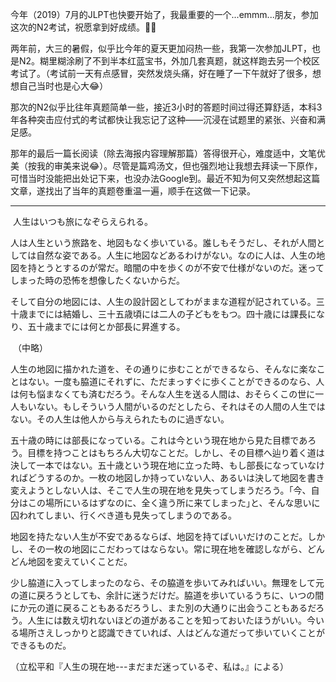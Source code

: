 今年（2019）7月的JLPT也快要开始了，我最重要的一个...emmm...朋友，参加这次的N2考试，祝愿拿到好成绩。💪😊

两年前，大三的暑假，似乎比今年的夏天更加闷热一些，我第一次参加JLPT，也是N2。糊里糊涂刷了不到半本红蓝宝书，外加几套真题，就这样跑去另一个校区考试了。（考试前一天有点感冒，突然发烧头痛，好在睡了一下午就好了很多，想想自己当时也是心大😂）

那次的N2似乎比往年真题简单一些，接近3小时的答题时间过得还算舒适，本科3年各种突击应付式的考试都快让我忘记了这种——沉浸在试题里的紧张、兴奋和满足感。

那年的最后一篇长阅读（除去海报内容理解那篇）答得很开心，难度适中，文笔优美（按我的审美来说😂）。尽管是篇鸡汤文，但也强烈地让我想去拜读一下原作，可惜当时没能把出处记下来，也没办法Google到。最近不知为何又突然想起这篇文章，遂找出了当年的真题卷重温一遍，顺手在这做一下记录。

------

​	人生はいつも旅になぞらえられる。

​	人は人生という旅路を、地図もなく歩いている。誰しもそうだし、それが人間としては自然な姿である。人生に地図などあるわけがない。なのに人は、人生の地図を持とうとするのが常だ。暗闇の中を歩くのが不安で仕様がないのだ。迷ってしまった時の恐怖を想像したくないからだ。

​	そして自分の地図には、人生の設計図としてわがままな道程が記されている。三十歳までには結婚し、三十五歳頃には二人の子どもをもつ。四十歳には課長になり、五十歳までには何とか部長に昇進する。

​	（中略）

​	人生の地図に描かれた道を、その通りに歩むことができるなら、そんなに楽なことはない。一度も脇道にそれずに、ただまっすぐに歩くことができるのなら、人は何も悩まなくても済むだろう。そんな人生を送る人間は、おそらくこの世に一人もいない。もしそういう人間がいるのだとしたら、それはその人間の人生ではない。その人生は他人から与えられたものに過ぎない。

​	五十歳の時には部長になっている。これは今という現在地から見た目標であろう。目標を持つことはもちろん大切なことだ。しかし、その目標へ辿り着く道は決して一本ではない。五十歳という現在地に立った時、もし部長になっていなければどうするのか。一枚の地図しか持っていない人、あるいは決して地図を書き変えようとしない人は、そこで人生の現在地を見失ってしまうだろう。｢今、自分はこの場所にいるはずなのに、全く違う所に来てしまった｣と、そんな思いに囚われてしまい、行くべき道も見失ってしまうのである。

​	地図を持たない人生が不安であるならば、地図を持てばいいだけのことだ。しかし、その一枚の地図にこだわってはならない。常に現在地を確認しながら、どんどん地図を変えていくことだ。

​	少し脇道に入ってしまったのなら、その脇道を歩いてみればいい。無理をして元の道に戻ろうとしても、余計に迷うだけだ。脇道を歩いているうちに、いつの間にか元の道に戻ることもあるだろうし、また別の大通りに出会うこともあるだろう。人生には数え切れないほどの道があることを知っておいたほうがいい。今いる場所さえしっかりと認識できていれば、人はどんな道だって歩いていくことができるものだ。



（立松平和『人生の現在地---まだまだ迷っているぞ、私は。』による）